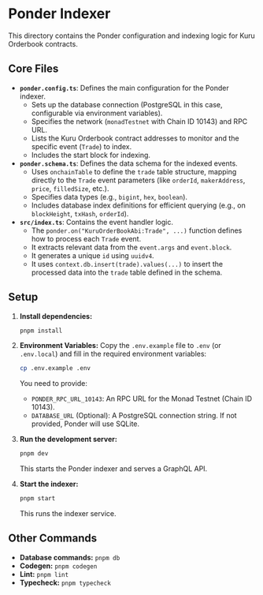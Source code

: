 # Ponder Indexer

This directory contains the Ponder configuration and indexing logic for Kuru Orderbook contracts.

## Core Files

*   **`ponder.config.ts`**: Defines the main configuration for the Ponder indexer.
    *   Sets up the database connection (PostgreSQL in this case, configurable via environment variables).
    *   Specifies the network (`monadTestnet` with Chain ID 10143) and RPC URL.
    *   Lists the Kuru Orderbook contract addresses to monitor and the specific event (`Trade`) to index.
    *   Includes the start block for indexing.
*   **`ponder.schema.ts`**: Defines the data schema for the indexed events.
    *   Uses `onchainTable` to define the `trade` table structure, mapping directly to the `Trade` event parameters (like `orderId`, `makerAddress`, `price`, `filledSize`, etc.).
    *   Specifies data types (e.g., `bigint`, `hex`, `boolean`).
    *   Includes database index definitions for efficient querying (e.g., on `blockHeight`, `txHash`, `orderId`).
*   **`src/index.ts`**: Contains the event handler logic.
    *   The `ponder.on("KuruOrderBookAbi:Trade", ...)` function defines how to process each `Trade` event.
    *   It extracts relevant data from the `event.args` and `event.block`.
    *   It generates a unique `id` using `uuidv4`.
    *   It uses `context.db.insert(trade).values(...)` to insert the processed data into the `trade` table defined in the schema.

## Setup

1.  **Install dependencies:**
    ```bash
    pnpm install
    ```

2.  **Environment Variables:**
    Copy the `.env.example` file to `.env` (or `.env.local`) and fill in the required environment variables:
    ```bash
    cp .env.example .env
    ```
    You need to provide:
    *   `PONDER_RPC_URL_10143`: An RPC URL for the Monad Testnet (Chain ID 10143).
    *   `DATABASE_URL` (Optional): A PostgreSQL connection string. If not provided, Ponder will use SQLite.

3.  **Run the development server:**
    ```bash
    pnpm dev
    ```
    This starts the Ponder indexer and serves a GraphQL API.

4.  **Start the indexer:**
    ```bash
    pnpm start
    ```
    This runs the indexer service.

## Other Commands

*   **Database commands:** `pnpm db`
*   **Codegen:** `pnpm codegen`
*   **Lint:** `pnpm lint`
*   **Typecheck:** `pnpm typecheck` 